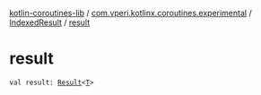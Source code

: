[kotlin-coroutines-lib](../../index.md) / [com.vperi.kotlinx.coroutines.experimental](../index.md) / [IndexedResult](index.md) / [result](./result.md)

# result

`val result: `[`Result`](../-result/index.md)`<`[`T`](index.md#T)`>`